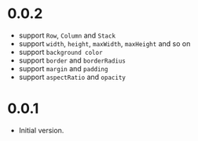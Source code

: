 # 0.0.2

- support `Row`, `Column` and `Stack`
- support `width`, `height`, `maxWidth`, `maxHeight` and so on
- support `background color`
- support `border` and `borderRadius`
- support `margin` and `padding`
- support `aspectRatio` and `opacity`

# 0.0.1

- Initial version.
